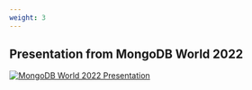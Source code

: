 ```yaml
---
weight: 3
---
```


## Presentation from MongoDB World 2022

[![MongoDB World 2022 Presentation](/mdb-code-insights/images/explore_your_git_history_with_mongodb.png)](/mdb-code-insights/pdfs/explore_your_git_history_with_mongodb.pdf)
